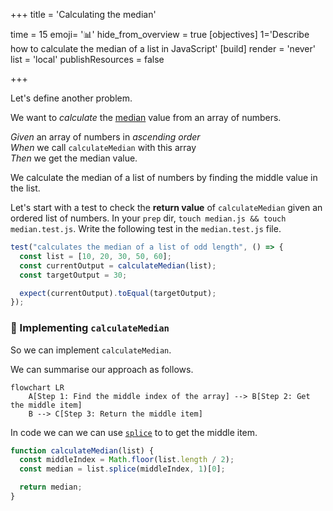 +++
title = 'Calculating the median'

time = 15
emoji= '📊'
hide_from_overview = true
[objectives]
1='Describe how to calculate the median of a list in JavaScript' 
[build]
  render = 'never'
  list = 'local'
  publishResources = false

+++

Let's define another problem.

We want to _calculate_ the [median](https://www.bbc.co.uk/bitesize/guides/zwhgk2p/revision/2) value from an array of numbers.

_Given_ an array of numbers in _ascending order_  
_When_ we call `calculateMedian` with this array  
_Then_ we get the median value.

We calculate the median of a list of numbers by finding the middle value in the list.

Let's start with a test to check the **return value** of `calculateMedian` given an ordered list of numbers. In your `prep` dir, `touch median.js && touch median.test.js`. Write the following test in the `median.test.js` file.

```js
test("calculates the median of a list of odd length", () => {
  const list = [10, 20, 30, 50, 60];
  const currentOutput = calculateMedian(list);
  const targetOutput = 30;

  expect(currentOutput).toEqual(targetOutput);
});
```

### 🔨 Implementing `calculateMedian`

So we can implement `calculateMedian`.

We can summarise our approach as follows.

```mermaid
flowchart LR
    A[Step 1: Find the middle index of the array] --> B[Step 2: Get the middle item]
    B --> C[Step 3: Return the middle item]
```

In code we can we can use [`splice`](https://developer.mozilla.org/en-US/docs/Web/JavaScript/Reference/Global_Objects/Array/splice) to to get the middle item.

```js
function calculateMedian(list) {
  const middleIndex = Math.floor(list.length / 2);
  const median = list.splice(middleIndex, 1)[0];

  return median;
}
```
